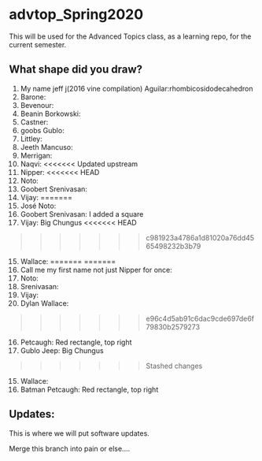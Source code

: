 # advtop_Spring2020
This will be used for the Advanced Topics class, as a learning repo, for the current semester.

## What shape did you draw?
1. My name jeff j(2016 vine compilation) Aguilar:rhombicosidodecahedron
2. Barone: 
3. Bevenour: 
4. Beanin Borkowski:
5. Castner: 
6. goobs Gublo:
7. Littley:
8. Jeeth Mancuso: 
9. Merrigan:
10. Naqvi:
<<<<<<< Updated upstream
11. Nipper:
<<<<<<< HEAD
12. Noto: 
13. Goobert Srenivasan:
14. Vijay:
=======
12. José Noto: 
13. Goobert Srenivasan: I added a square
14. Vijay: Big Chungus
<<<<<<< HEAD
>>>>>>> c981923a4786a1d81020a76dd4565498232b3b79
15. Wallace:
=======
=======
11. Call me my first name not just Nipper for once:
12. Noto: 
13. Srenivasan:
14. Vijay:
15. Dylan Wallace:
>>>>>>> e96c4d5ab91c6dac9cde697de6f79830b2579273
16. Petcaugh: Red rectangle, top right
14. Gublo  Jeep: Big Chungus
>>>>>>> Stashed changes
15. Wallace:
16. Batman Petcaugh: Red rectangle, top right

## Updates:
This is where we will put software updates.

Merge this branch into pain or else....
